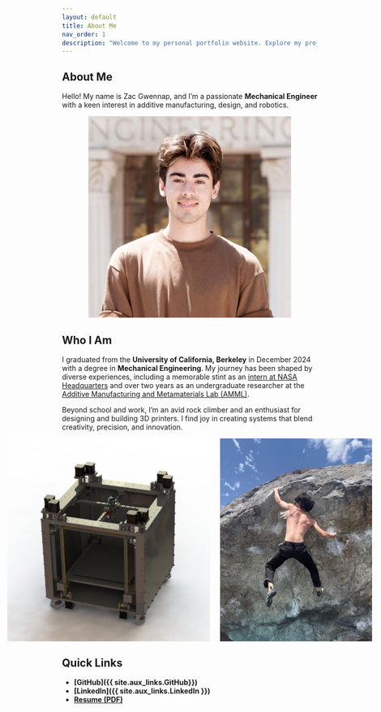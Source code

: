 ```yaml
---
layout: default
title: About Me
nav_order: 1
description: "Welcome to my personal portfolio website. Explore my projects, skills, and experience."
---
```


## About Me
Hello! My name is Zac Gwennap, and I’m a passionate **Mechanical Engineer** with a keen interest in additive manufacturing, design, and robotics.  

<div style="text-align: center;">
  <img src="assets/headshot.JPG" alt="Headshot" width="400">
</div>

## Who I Am
I graduated from the **University of California, Berkeley** in December 2024 with a degree in **Mechanical Engineering**. My journey has been shaped by diverse experiences, including a memorable stint as an [intern at NASA Headquarters](https://www.nasa.gov/stem-content/x-59-3d-printing/) and over two years as an undergraduate researcher at the [Additive Manufacturing and Metamaterials Lab (AMML)](https://www.raynexzheng.com/).  

Beyond school and work, I’m an avid rock climber and an enthusiast for designing and building 3D printers. I find joy in creating systems that blend creativity, precision, and innovation.  

<div style="display: flex; justify-content: center; gap: 20px;">
  <img src="assets/MoXY_cad.jpg" alt="3D Printer CAD" style="height: 400px; width: auto;">
  <img src="assets/climbing.jpg" alt="Rock Climbing at the Beach" style="height: 400px; width: auto;">
</div>


## Quick Links
- **[GitHub]({{ site.aux_links.GitHub}})**  
- **[LinkedIn]({{ site.aux_links.LinkedIn }})**  
- **[Resume (PDF)](resume.pdf)**  
